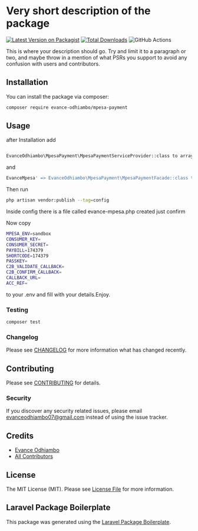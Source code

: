 # Very short description of the package

[![Latest Version on Packagist](https://img.shields.io/packagist/v/evance-odhiambo/mpesa-payment.svg?style=flat-square)](https://packagist.org/packages/evance-odhiambo/mpesa-payment)
[![Total Downloads](https://img.shields.io/packagist/dt/evance-odhiambo/mpesa-payment.svg?style=flat-square)](https://packagist.org/packages/evance-odhiambo/mpesa-payment)
![GitHub Actions](https://github.com/evance-odhiambo/mpesa-payment/actions/workflows/main.yml/badge.svg)

This is where your description should go. Try and limit it to a paragraph or two, and maybe throw in a mention of what PSRs you support to avoid any confusion with users and contributors.

## Installation

You can install the package via composer:

```bash
composer require evance-odhiambo/mpesa-payment
```

## Usage

after Installation add 

```bash

EvanceOdhiambo\MpesaPayment\MpesaPaymentServiceProvider::class to array of providers in config/app.php

```
and  
```bash
EvanceMpesa' => EvanceOdhiambo\MpesaPayment\MpesaPaymentFacade::class to aliases
```

Then run 

```bash
php artisan vendor:publish --tag=config 
```

Inside config there is a file called evance-mpesa.php created just confirm

Now copy 

```bash
MPESA_ENV=sandbox
CONSUMER_KEY=
CONSUMER_SECRET=
PAYBILL=174379
SHORTCODE=174379
PASSKEY=
C2B_VALIDATE_CALLBACK=
C2B_CONFIRM_CALLBACK=
CALLBACK_URL=
ACC_REF=

```

to your .env and fill with your details.Enjoy.


### Testing

```bash
composer test
```

### Changelog

Please see [CHANGELOG](CHANGELOG.md) for more information what has changed recently.

## Contributing

Please see [CONTRIBUTING](CONTRIBUTING.md) for details.

### Security

If you discover any security related issues, please email evanceodhiambo07@gmail.com instead of using the issue tracker.

## Credits

-   [Evance Odhiambo](https://github.com/evance-odhiambo)
-   [All Contributors](../../contributors)

## License

The MIT License (MIT). Please see [License File](LICENSE.md) for more information.

## Laravel Package Boilerplate

This package was generated using the [Laravel Package Boilerplate](https://laravelpackageboilerplate.com).

